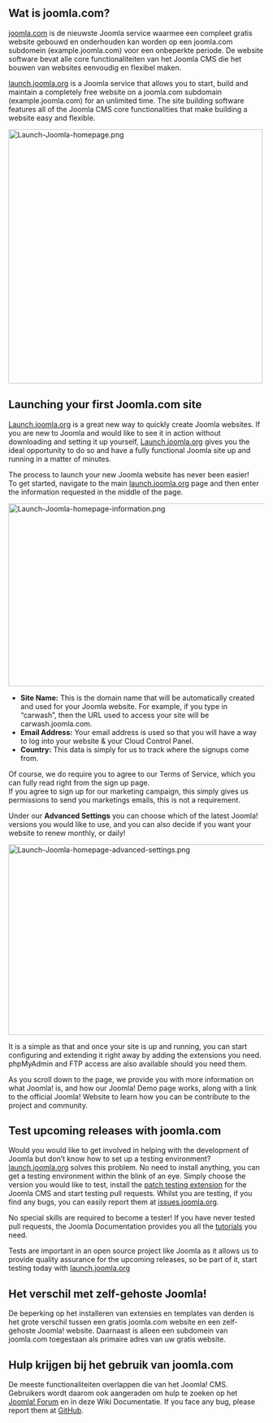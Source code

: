 <!-- Filename: How_to_build_your_free_Joomla_Website / Display title: Hoe bouw je een gratis Joomla website -->

## Wat is joomla.com?

<a href="https://www.joomla.com" class="external text" target="_blank"
rel="nofollow noreferrer noopener">joomla.com</a> is de nieuwste Joomla
service waarmee een compleet gratis website gebouwd en onderhouden kan
worden op een joomla.com subdomein (example.joomla.com) voor een
onbeperkte periode. De website software bevat alle core
functionaliteiten van het Joomla CMS die het bouwen van websites
eenvoudig en flexibel maken.

<a href="https://launch.joomla.org/" class="external text"
target="_blank" rel="noreferrer noopener">launch.joomla.org</a> is a
Joomla service that allows you to start, build and maintain a completely
free website on a joomla.com subdomain (example.joomla.com) for an
unlimited time. The site building software features all of the Joomla
CMS core functionalities that make building a website easy and flexible.

<img
src="https://docs.joomla.org/images/thumb/7/74/Launch-Joomla-homepage.png/500px-Launch-Joomla-homepage.png.jpeg"
decoding="async"
srcset="https://docs.joomla.org/images/thumb/7/74/Launch-Joomla-homepage.png/750px-Launch-Joomla-homepage.png.jpeg 1.5x, https://docs.joomla.org/images/thumb/7/74/Launch-Joomla-homepage.png/1000px-Launch-Joomla-homepage.png.jpeg 2x"
data-file-width="1130" data-file-height="1130" width="500" height="500"
alt="Launch-Joomla-homepage.png" />

## Launching your first Joomla.com site

<a href="https://launch.joomla.org/" class="external text"
target="_blank" rel="noreferrer noopener">Launch.joomla.org</a> is a
great new way to quickly create Joomla websites. If you are new to
Joomla and would like to see it in action without downloading and
setting it up yourself,
<a href="https://launch.joomla.org/" class="external text"
target="_blank" rel="noreferrer noopener">Launch.joomla.org</a> gives
you the ideal opportunity to do so and have a fully functional Joomla
site up and running in a matter of minutes.

The process to launch your new Joomla website has never been easier!  
To get started, navigate to the main
<a href="https://launch.joomla.org/" class="external text"
target="_blank" rel="noreferrer noopener">launch.joomla.org</a> page and
then enter the information requested in the middle of the page.

<img
src="https://docs.joomla.org/images/thumb/f/f6/Launch-Joomla-homepage-information.png/800px-Launch-Joomla-homepage-information.png"
decoding="async"
srcset="https://docs.joomla.org/images/thumb/f/f6/Launch-Joomla-homepage-information.png/1200px-Launch-Joomla-homepage-information.png 1.5x, https://docs.joomla.org/images/thumb/f/f6/Launch-Joomla-homepage-information.png/1600px-Launch-Joomla-homepage-information.png 2x"
data-file-width="1890" data-file-height="850" width="800" height="360"
alt="Launch-Joomla-homepage-information.png" />

- **Site Name:** This is the domain name that will be automatically
  created and used for your Joomla website. For example, if you type in
  “carwash”, then the URL used to access your site will be
  carwash.joomla.com.
- **Email Address:** Your email address is used so that you will have a
  way to log into your website & your Cloud Control Panel.
- **Country:** This data is simply for us to track where the signups
  come from.

Of course, we do require you to agree to our Terms of Service, which you
can fully read right from the sign up page.  
If you agree to sign up for our marketing campaign, this simply gives us
permissions to send you marketings emails, this is not a requirement.

Under our **Advanced Settings** you can choose which of the latest
Joomla! versions you would like to use, and you can also decide if you
want your website to renew monthly, or daily!

<img
src="https://docs.joomla.org/images/thumb/c/c5/Launch-Joomla-homepage-advanced-settings.png/800px-Launch-Joomla-homepage-advanced-settings.png"
decoding="async"
srcset="https://docs.joomla.org/images/thumb/c/c5/Launch-Joomla-homepage-advanced-settings.png/1200px-Launch-Joomla-homepage-advanced-settings.png 1.5x, https://docs.joomla.org/images/thumb/c/c5/Launch-Joomla-homepage-advanced-settings.png/1600px-Launch-Joomla-homepage-advanced-settings.png 2x"
data-file-width="1884" data-file-height="884" width="800" height="375"
alt="Launch-Joomla-homepage-advanced-settings.png" />

It is a simple as that and once your site is up and running, you can
start configuring and extending it right away by adding the extensions
you need. phpMyAdmin and FTP access are also available should you need
them.

As you scroll down to the page, we provide you with more information on
what Joomla! is, and how our Joomla! Demo page works, along with a link
to the official Joomla! Website to learn how you can be contribute to
the project and community.

## Test upcoming releases with joomla.com

Would you would like to get involved in helping with the development of
Joomla but don’t know how to set up a testing environment?
<a href="https://launch.joomla.org/" class="external text"
target="_blank" rel="noreferrer noopener">launch.joomla.org</a> solves
this problem. No need to install anything, you can get a testing
environment within the blink of an eye. Simply choose the version you
would like to test, install the
<a href="https://github.com/joomla-extensions/patchtester/releases"
class="external text" target="_blank"
rel="nofollow noreferrer noopener">patch testing extension</a> for the
Joomla CMS and start testing pull requests. Whilst you are testing, if
you find any bugs, you can easily report them at
<a href="https://issues.joomla.org/" class="external text"
target="_blank" rel="noreferrer noopener">issues.joomla.org</a>.

No special skills are required to become a tester! If you have never
tested pull requests, the Joomla Documentation provides you all the
[tutorials](https://docs.joomla.org/Testing_Joomla!_patches "Special:MyLanguage/Testing Joomla! patches")
you need.

Tests are important in an open source project like Joomla as it allows
us to provide quality assurance for the upcoming releases, so be part of
it, start testing today with
<a href="https://launch.joomla.org/" class="external text"
target="_blank" rel="noreferrer noopener">launch.joomla.org</a>

## Het verschil met zelf-gehoste Joomla!

De beperking op het installeren van extensies en templates van derden is
het grote verschil tussen een gratis joomla.com website en een
zelf-gehoste Joomla! website. Daarnaast is alleen een subdomein van
joomla.com toegestaan als primaire adres van uw gratis website.

## Hulp krijgen bij het gebruik van joomla.com

De meeste functionaliteiten overlappen die van het Joomla! CMS.
Gebruikers wordt daarom ook aangeraden om hulp te zoeken op het
<a href="http://forum.joomla.org" class="external text" target="_blank"
rel="noreferrer noopener">Joomla! Forum</a> en in deze Wiki
Documentatie. If you face any bug, please report them at <a
href="https://github.com/joomla/joomla-websites/issues/new?title=%5Bjlaunch%5D%20"
class="external text" target="_blank"
rel="nofollow noreferrer noopener">GitHub</a>.
